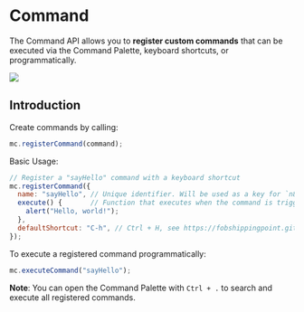 # Command

The Command API allows you to **register custom commands** that can be executed via the Command Palette, keyboard shortcuts, or programmatically.

![](/img/command/command_palette.webp)

## Introduction

Create commands by calling:

```javascript
mc.registerCommand(command);
```

Basic Usage:

```javascript
// Register a "sayHello" command with a keyboard shortcut
mc.registerCommand({
  name: "sayHello", // Unique identifier. Will be used as a key for `n81i` translations.
  execute() {       // Function that executes when the command is triggered.
    alert("Hello, world!");
  },
  defaultShortcut: "C-h", // Ctrl + H, see https://fobshippingpoint.github.io/kikey/
});
```

To execute a registered command programmatically:

```javascript
mc.executeCommand("sayHello");
```

**Note**: You can open the Command Palette with `Ctrl + .` to search and execute all registered commands.
